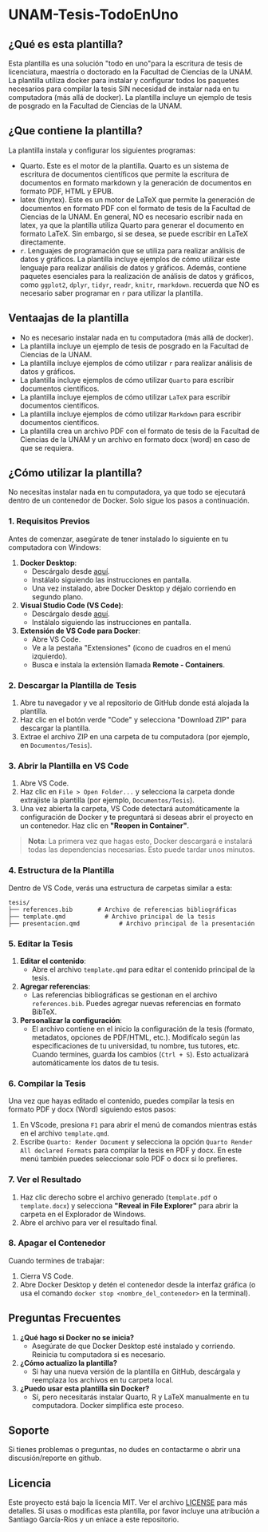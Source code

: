 # UNAM-Tesis-TodoEnUno

## ¿Qué es esta plantilla?

Esta plantilla es una solución "todo en uno"para la escritura de tesis de licenciatura, maestría o doctorado en la Facultad de Ciencias de la UNAM. La plantilla utiliza docker para instalar y configurar todos los paquetes necesarios para compilar la tesis SIN necesidad de instalar nada en tu computadora (más allá de docker). La plantilla incluye un ejemplo de tesis de posgrado en la Facultad de Ciencias de la UNAM.

## ¿Que contiene la plantilla?

La plantilla instala y configurar los siguientes programas:
- Quarto. Este es el motor de la plantilla. Quarto es un sistema de escritura de documentos científicos que permite la escritura de documentos en formato markdown y la generación de documentos en formato PDF, HTML y EPUB.
- latex (tinytex). Este es un motor de LaTeX que permite la generación de documentos en formato PDF con el formato de tesis de la Facultad de Ciencias de la UNAM. En general, NO es necesario escribir nada en latex, ya que la plantilla utiliza Quarto para generar el documento en formato LaTeX. Sin embargo, si se desea, se puede escribir en LaTeX directamente.
- `r`. Lenguajes de programación que se utiliza para realizar análisis de datos y gráficos. La plantilla incluye ejemplos de cómo utilizar este lenguaje para realizar análisis de datos y gráficos. Además, contiene paquetes esenciales para la realización de análisis de datos y gráficos, como `ggplot2`, `dplyr`, `tidyr`, `readr`, `knitr`, `rmarkdown`. recuerda que NO es necesario saber programar en `r` para utilizar la plantilla.

## Ventaajas de la plantilla

- No es necesario instalar nada en tu computadora (más allá de docker).
- La plantilla incluye un ejemplo de tesis de posgrado en la Facultad de Ciencias de la UNAM.
- La plantilla incluye ejemplos de cómo utilizar `r` para realizar análisis de datos y gráficos.
- La plantilla incluye ejemplos de cómo utilizar `Quarto` para escribir documentos científicos.
- La plantilla incluye ejemplos de cómo utilizar `LaTeX` para escribir documentos científicos.
- La plantilla incluye ejemplos de cómo utilizar `Markdown` para escribir documentos científicos.
- La plantilla crea un archivo PDF con el formato de tesis de la Facultad de Ciencias de la UNAM y un archivo en formato docx (word) en caso de que se requiera.

## ¿Cómo utilizar la plantilla?

No necesitas instalar nada en tu computadora, ya que todo se ejecutará dentro de un contenedor de Docker. Solo sigue los pasos a continuación.

### **1. Requisitos Previos**

Antes de comenzar, asegúrate de tener instalado lo siguiente en tu computadora con Windows:
1. **Docker Desktop**:
   - Descárgalo desde [aquí](https://www.docker.com/products/docker-desktop/).
   - Instálalo siguiendo las instrucciones en pantalla.
   - Una vez instalado, abre Docker Desktop y déjalo corriendo en segundo plano.
2. **Visual Studio Code (VS Code)**:
   - Descárgalo desde [aquí](https://code.visualstudio.com/).
   - Instálalo siguiendo las instrucciones en pantalla.
3. **Extensión de VS Code para Docker**:
   - Abre VS Code.
   - Ve a la pestaña "Extensiones" (icono de cuadros en el menú izquierdo).
   - Busca e instala la extensión llamada **Remote - Containers**.

### **2. Descargar la Plantilla de Tesis**

1. Abre tu navegador y ve al repositorio de GitHub donde está alojada la plantilla.
2. Haz clic en el botón verde "Code" y selecciona "Download ZIP" para descargar la plantilla.
3. Extrae el archivo ZIP en una carpeta de tu computadora (por ejemplo, en `Documentos/Tesis`).


### **3. Abrir la Plantilla en VS Code**
1. Abre VS Code.
2. Haz clic en `File > Open Folder...` y selecciona la carpeta donde extrajiste la plantilla (por ejemplo, `Documentos/Tesis`).
3. Una vez abierta la carpeta, VS Code detectará automáticamente la configuración de Docker y te preguntará si deseas abrir el proyecto en un contenedor. Haz clic en **"Reopen in Container"**.

> **Nota**: La primera vez que hagas esto, Docker descargará e instalará todas las dependencias necesarias. Esto puede tardar unos minutos.

### **4. Estructura de la Plantilla**
Dentro de VS Code, verás una estructura de carpetas similar a esta:

```
tesis/
├── references.bib       # Archivo de referencias bibliográficas
├── template.qmd           # Archivo principal de la tesis
├── presentacion.qmd           # Archivo principal de la presentación
```


### **5. Editar la Tesis**

1. **Editar el contenido**:
   - Abre el archivo `template.qmd` para editar el contenido principal de la tesis.
2. **Agregar referencias**:
   - Las referencias bibliográficas se gestionan en el archivo `references.bib`. Puedes agregar nuevas referencias en formato BibTeX.
3. **Personalizar la configuración**:
   - El archivo contiene en el inicio la configuración de la tesis (formato, metadatos, opciones de PDF/HTML, etc.). Modifícalo según las especificaciones de tu universidad, tu nombre, tus tutores, etc. Cuando termines, guarda los cambios (`Ctrl + S`). Esto actualizará automáticamente los datos de tu tesis.

### **6. Compilar la Tesis**
Una vez que hayas editado el contenido, puedes compilar la tesis en formato PDF y docx (Word) siguiendo estos pasos:

1. En VScode, presiona `F1` para abrir el menú de comandos mientras estás en el archivo `template.qmd`.
2. Escribe `Quarto: Render Document` y selecciona la opción `Quarto Render All declared Formats` para compilar la tesis en PDF y docx. En este menú también puedes seleccionar solo PDF o docx si lo prefieres.


### **7. Ver el Resultado**
1. Haz clic derecho sobre el archivo generado (`template.pdf` o `template.docx`) y selecciona **"Reveal in File Explorer"** para abrir la carpeta en el Explorador de Windows.
3. Abre el archivo para ver el resultado final.

### **8. Apagar el Contenedor**
Cuando termines de trabajar:
1. Cierra VS Code.
2. Abre Docker Desktop y detén el contenedor desde la interfaz gráfica (o usa el comando `docker stop <nombre_del_contenedor>` en la terminal).

## **Preguntas Frecuentes**
1. **¿Qué hago si Docker no se inicia?**
   - Asegúrate de que Docker Desktop esté instalado y corriendo. Reinicia tu computadora si es necesario.
2. **¿Cómo actualizo la plantilla?**
   - Si hay una nueva versión de la plantilla en GitHub, descárgala y reemplaza los archivos en tu carpeta local.
3. **¿Puedo usar esta plantilla sin Docker?**
   - Sí, pero necesitarás instalar Quarto, R y LaTeX manualmente en tu computadora. Docker simplifica este proceso.


## **Soporte**
Si tienes problemas o preguntas, no dudes en contactarme o abrir una discusión/reporte en github.

## Licencia

Este proyecto está bajo la licencia MIT. Ver el archivo [LICENSE](LICENSE) para más detalles. Si usas o modificas esta plantilla, por favor incluye una atribución a Santiago García-Ríos y un enlace a este repositorio.